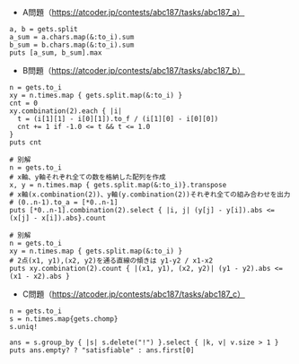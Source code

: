 - A問題（https://atcoder.jp/contests/abc187/tasks/abc187_a）
```
a, b = gets.split
a_sum = a.chars.map(&:to_i).sum
b_sum = b.chars.map(&:to_i).sum
puts [a_sum, b_sum].max
```

- B問題（https://atcoder.jp/contests/abc187/tasks/abc187_b）
```
n = gets.to_i
xy = n.times.map { gets.split.map(&:to_i) }
cnt = 0
xy.combination(2).each { |i|
  t = (i[1][1] - i[0][1]).to_f / (i[1][0] - i[0][0])
  cnt += 1 if -1.0 <= t && t <= 1.0
}
puts cnt

# 別解
n = gets.to_i
# x軸、y軸それぞれ全ての数を格納した配列を作成
x, y = n.times.map { gets.split.map(&:to_i)}.transpose
# x軸(x.combination(2))、y軸(y.combination(2))それぞれ全ての組み合わせを出力
# (0..n-1).to_a = [*0..n-1]
puts [*0..n-1].combination(2).select { |i, j| (y[j] - y[i]).abs <= (x[j] - x[i]).abs}.count

# 別解
n = gets.to_i
xy = n.times.map { gets.split.map(&:to_i) }
# 2点(x1, y1),(x2, y2)を通る直線の傾きは y1-y2 / x1-x2
puts xy.combination(2).count { |(x1, y1), (x2, y2)| (y1 - y2).abs <= (x1 - x2).abs }
```

- C問題（https://atcoder.jp/contests/abc187/tasks/abc187_c）
```
n = gets.to_i
s = n.times.map{gets.chomp}
s.uniq!

ans = s.group_by { |s| s.delete("!") }.select { |k, v| v.size > 1 }
puts ans.empty? ? "satisfiable" : ans.first[0]
```
